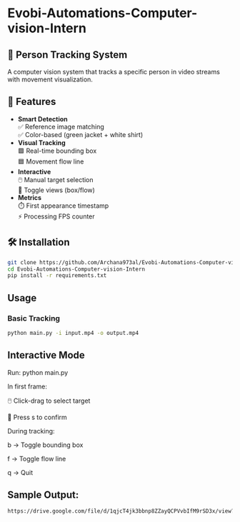 # Evobi-Automations-Computer-vision-Intern

## 👤 Person Tracking System

A computer vision system that tracks a specific person in video streams with movement visualization.

## 🚀 Features
- **Smart Detection**  
  ✅ Reference image matching  
  ✅ Color-based (green jacket + white shirt)  
- **Visual Tracking**  
  🟩 Real-time bounding box  
  🟦 Movement flow line  
- **Interactive**  
  🖱️ Manual target selection  
  🔘 Toggle views (box/flow)  
- **Metrics**  
  ⏱️ First appearance timestamp  
  ⚡ Processing FPS counter  

## 🛠️ Installation
```bash
git clone https://github.com/Archana973al/Evobi-Automations-Computer-vision-Intern.git
cd Evobi-Automations-Computer-vision-Intern
pip install -r requirements.txt
```

## Usage
### Basic Tracking
```bash
python main.py -i input.mp4 -o output.mp4 
```
 
## Interactive Mode
Run: python main.py

In first frame:

🖱️ Click-drag to select target

💾 Press s to confirm

During tracking:

b → Toggle bounding box

f → Toggle flow line

q → Quit

## Sample Output:
```bash
https://drive.google.com/file/d/1qjcT4jk3bbnp8ZZayQCPVvbIfM9rSD3x/view?usp=sharing